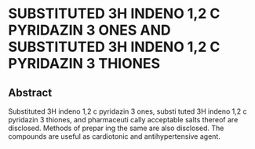 # SUBSTITUTED 3H INDENO 1,2 C PYRIDAZIN 3 ONES AND SUBSTITUTED 3H INDENO 1,2 C PYRIDAZIN 3 THIONES

## Abstract
Substituted 3H indeno 1,2 c pyridazin 3 ones, substi tuted 3H indeno 1,2 c pyridazin 3 thiones, and pharmaceuti cally acceptable salts thereof are disclosed. Methods of prepar ing the same are also disclosed. The compounds are useful as cardiotonic and antihypertensive agent.
